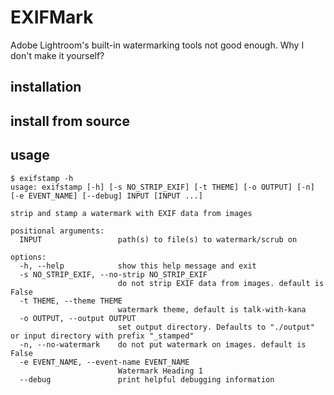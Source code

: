 # EXIFMark

Adobe Lightroom's built-in watermarking tools not good enough. Why I don't make it yourself?

## installation

## install from source

## usage

```
$ exifstamp -h
usage: exifstamp [-h] [-s NO_STRIP_EXIF] [-t THEME] [-o OUTPUT] [-n] [-e EVENT_NAME] [--debug] INPUT [INPUT ...]

strip and stamp a watermark with EXIF data from images

positional arguments:
  INPUT                 path(s) to file(s) to watermark/scrub on

options:
  -h, --help            show this help message and exit
  -s NO_STRIP_EXIF, --no-strip NO_STRIP_EXIF
                        do not strip EXIF data from images. default is False
  -t THEME, --theme THEME
                        watermark theme, default is talk-with-kana
  -o OUTPUT, --output OUTPUT
                        set output directory. Defaults to "./output" or input directory with prefix "_stamped"
  -n, --no-watermark    do not put watermark on images. default is False
  -e EVENT_NAME, --event-name EVENT_NAME
                        Watermark Heading 1
  --debug               print helpful debugging information
```
